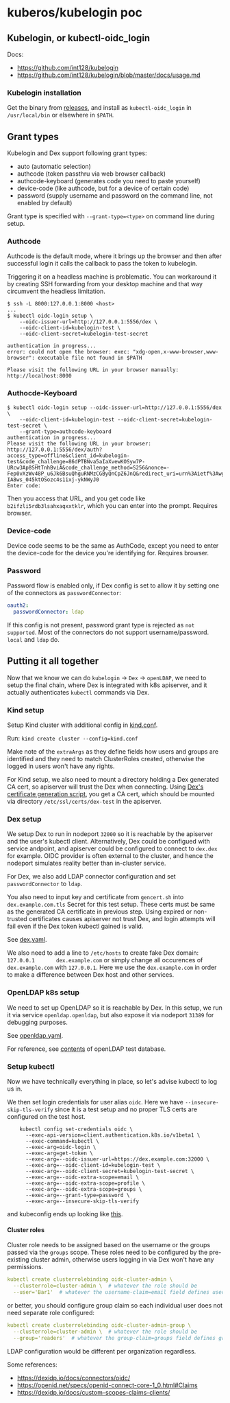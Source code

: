 # kuberos/kubelogin poc

<!-- markdownlint-disable MD013 -->

## Kubelogin, or kubectl-oidc_login

Docs:

- <https://github.com/int128/kubelogin>
- <https://github.com/int128/kubelogin/blob/master/docs/usage.md>

### Kubelogin installation

Get the binary from
[releases](https://github.com/int128/kubelogin/releases/tag/v1.28.0), and
install as `kubectl-oidc_login` in `/usr/local/bin` or elsewhere in `$PATH`.

## Grant types

Kubelogin and Dex support following grant types:

- auto (automatic selection)
- authcode (token passthru via web browser callback)
- authcode-keyboard (generates code you need to paste yourself)
- device-code (like authcode, but for a device of certain code)
- password (supply username and password on the command line, not enabled by default)

Grant type is specified with `--grant-type=<type>` on command line during setup.

### Authcode

Authcode is the default mode, where it brings up the browser and then after
successful login it calls the callback to pass the token to kubelogin.

Triggering it on a headless machine is problematic. You can workaround it by
creating SSH forwarding from your desktop machine and that way circumvent the
headless limitation.

```console
$ ssh -L 8000:127.0.0.1:8000 <host>
...
$ kubectl oidc-login setup \
    --oidc-issuer-url=http://127.0.0.1:5556/dex \
    --oidc-client-id=kubelogin-test \
    --oidc-client-secret=kubelogin-test-secret

authentication in progress...
error: could not open the browser: exec: "xdg-open,x-www-browser,www-browser": executable file not found in $PATH

Please visit the following URL in your browser manually: http://localhost:8000
```

### Authocde-Keyboard

```console
$ kubectl oidc-login setup --oidc-issuer-url=http://127.0.0.1:5556/dex \
    --oidc-client-id=kubelogin-test --oidc-client-secret=kubelogin-test-secret \
    --grant-type=authcode-keyboard
authentication in progress...
Please visit the following URL in your browser: http://127.0.0.1:5556/dex/auth?access_type=offline&client_id=kubelogin-test&code_challenge=86dPTBNva5aIaXvewKOSyw7P-URcw3Ap8SHtTnhBviA&code_challenge_method=S256&nonce=-Fep0vXzWv48P_u6Jk6BsuQhguRNMzCGByQnCpZ6JnQ&redirect_uri=urn%3Aietf%3Awg%3Aoauth%3A2.0%3Aoob&response_type=code&scope=openid&state=IRBxjcXHgcTz-IA8ws_045ktOSozc4s1ixj-ykNWyJ0
Enter code:
```

Then you access that URL, and you get code like `b2ifzli5rdb3lsahxaqxxtklr`,
which you can enter into the prompt. Requires browser.

### Device-code

Device code seems to be the same as AuthCode, except you need to enter the
device-code for the device you're identifying for. Requires browser.

### Password

Password flow is enabled only, if Dex config is set to allow it by setting one
of the connectors as `passwordConnector`:

```yaml
oauth2:
  passwordConnector: ldap
```

If this config is not present, password grant type is rejected as
`not supported`. Most of the connectors do not support username/password.
`local` and `ldap` do.

## Putting it all together

Now that we know we can do `kubelogin` -> `Dex` -> `openLDAP`, we need to
setup the final chain, where Dex is integrated with k8s apiserver, and it
actually authenticates `kubectl` commands via Dex.

### Kind setup

Setup Kind cluster with additional config in [kind.conf](k8s/kind.conf).

Run: `kind create cluster --config=kind.conf`

Make note of the `extraArgs` as they define fields how users and groups are
identified and they need to match ClusterRoles created, otherwise the logged in
users won't have any rights.

For Kind setup, we also need to mount a directory holding a Dex generated CA
cert, so apiserver will trust the Dex when connecting. Using [Dex's certificate
generation script](https://github.com/dexidp/dex/blob/master/examples/k8s/gencert.sh),
you get a CA cert, which should be mounted via directory
`/etc/ssl/certs/dex-test` in the apiserver.

### Dex setup

We setup Dex to run in nodeport `32000` so it is reachable by the apiserver and
the user's kubectl client. Alternatively, Dex could be configued with service
andpoint, and apiserver could be configured to connect to `dex.dex` for example.
OIDC provider is often external to the cluster, and hence the nodeport simulates
reality better than in-cluster service.

For Dex, we also add LDAP connector configuration and set `passwordConnector` to
`ldap`.

You also need to input key and certificate from `gencert.sh` into
`dex.example.com.tls` Secret for this test setup. These certs must be same as
the generated CA certificate in previous step. Using expired or non-trusted
certificates causes apiserver not trust Dex, and login attempts will fail even
if the Dex token kubectl gained is valid.

See [dex.yaml](k8s/dex.yaml).

We also need to add a line to `/etc/hosts` to create fake Dex domain:
`127.0.0.1       dex.example.com` or simply change all occurences of
`dex.example.com` with `127.0.0.1`. Here we use the `dex.example.com` in order
to make a difference between Dex host and other services.

### OpenLDAP k8s setup

We need to set up OpenLDAP so it is reachable by Dex. In this setup, we run it
via service `openldap.openldap`, but also expose it via nodeport `31389` for
debugging purposes.

See [openldap.yaml](k8s/openldap.yaml).

For reference, see [contents](k8s/openldap.txt) of openLDAP test database.

### Setup kubectl

Now we have technically everything in place, so let's advise kubectl
to log us in.

We then set login credentials for user alias `oidc`. Here we have
`--insecure-skip-tls-verify` since it is a test setup and no proper TLS certs
are configured on the test host.

```console
    kubectl config set-credentials oidc \
      --exec-api-version=client.authentication.k8s.io/v1beta1 \
      --exec-command=kubectl \
      --exec-arg=oidc-login \
      --exec-arg=get-token \
      --exec-arg=--oidc-issuer-url=https://dex.example.com:32000 \
      --exec-arg=--oidc-client-id=kubelogin-test \
      --exec-arg=--oidc-client-secret=kubelogin-test-secret \
      --exec-arg=--oidc-extra-scope=email \
      --exec-arg=--oidc-extra-scope=profile \
      --exec-arg=--oidc-extra-scope=groups \
      --exec-arg=--grant-type=password \
      --exec-arg=--insecure-skip-tls-verify
```

and kubeconfig ends up looking like [this](k8s/kubeconfig).

#### Cluster roles

Cluster role needs to be assigned based on the username or the groups passed via
the `groups` scope. These roles need to be configured by the pre-existing
cluster admin, otherwise users logging in via Dex won't have any permissions.

```yaml
kubectl create clusterrolebinding oidc-cluster-admin \
  --clusterrole=cluster-admin \  # whatever the role should be
  --user='Bar1'  # whatever the username-claim=email field defines username field is
```

or better, you should configure group claim so each individual user does not
need separate role configured:

```yaml
kubectl create clusterrolebinding oidc-cluster-admin-group \
  --clusterrole=cluster-admin \  # whatever the role should be
  --group='readers'  # whatever the group-claim=groups field defines groups field is
```

LDAP configuration would be different per organization regardless.

Some references:

- <https://dexidp.io/docs/connectors/oidc/>
- <https://openid.net/specs/openid-connect-core-1_0.html#Claims>
- <https://dexidp.io/docs/custom-scopes-claims-clients/>
